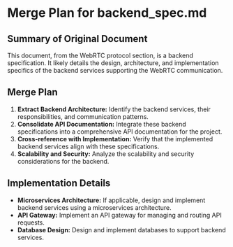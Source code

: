 # Merge Plan for backend_spec.md

## Summary of Original Document
This document, from the WebRTC protocol section, is a backend specification. It likely details the design, architecture, and implementation specifics of the backend services supporting the WebRTC communication.

## Merge Plan
1.  **Extract Backend Architecture:** Identify the backend services, their responsibilities, and communication patterns.
2.  **Consolidate API Documentation:** Integrate these backend specifications into a comprehensive API documentation for the project.
3.  **Cross-reference with Implementation:** Verify that the implemented backend services align with these specifications.
4.  **Scalability and Security:** Analyze the scalability and security considerations for the backend.

## Implementation Details
-   **Microservices Architecture:** If applicable, design and implement backend services using a microservices architecture.
-   **API Gateway:** Implement an API gateway for managing and routing API requests.
-   **Database Design:** Design and implement databases to support backend services.
